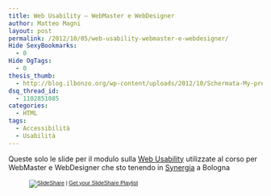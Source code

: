 ```yaml
---
title: Web Usability – WebMaster e WebDesigner
author: Matteo Magni
layout: post
permalink: /2012/10/05/web-usability-webmaster-e-webdesigner/
Hide SexyBookmarks:
  - 0
Hide OgTags:
  - 0
thesis_thumb:
  - http://blog.ilbonzo.org/wp-content/uploads/2012/10/Schermata-My-presentations-Chromium-150x150.png
dsq_thread_id:
  - 1102851085
categories:
  - HTML
tags:
  - Accessibilità
  - Usabilità
---
```

Queste solo le slide per il modulo sulla [Web Usability][1] utilizzate al corso per WebMaster e WebDesigner che sto tenendo in [Synergia][2] a Bologna

<div style="width:422px;margin:auto;">
  <div style="font-size:11px;font-family:tahoma,arial;height:26px;padding-top:2px;text-align:left;">
    <a title="SlideShare" href="http://www.slideshare.net/?src=multiwidget"><img src="http://static.slidesharecdn.com/swf/logo_embd.png" style="border:0px none;margin-bottom:-5px" alt="SlideShare" /></a> | <a href="http://www.slideshare.net/widgets/playlist" title="Get your SlideShare Playlist">Get your SlideShare Playlist</a>
  </div>
</div>

<div class='kindleWidget kindleLight' >
  
</div>



 [1]: http://it.wikipedia.org/wiki/Usabilit%C3%A0_del_web
 [2]: http://www.synergia.it/